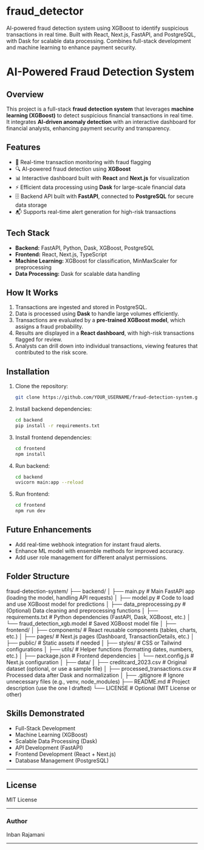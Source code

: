 # fraud_detector
AI-powered fraud detection system using XGBoost to identify suspicious transactions in real time. Built with React, Next.js, FastAPI, and PostgreSQL, with Dask for scalable data processing. Combines full-stack development and machine learning to enhance payment security.


# AI-Powered Fraud Detection System

## Overview
This project is a full-stack **fraud detection system** that leverages **machine learning (XGBoost)** to detect suspicious financial transactions in real time. It integrates **AI-driven anomaly detection** with an interactive dashboard for financial analysts, enhancing payment security and transparency.

## Features
- 🚀 Real-time transaction monitoring with fraud flagging
- 🔍 AI-powered fraud detection using **XGBoost**
- 📊 Interactive dashboard built with **React** and **Next.js** for visualization
- ⚡ Efficient data processing using **Dask** for large-scale financial data
- 🗄️ Backend API built with **FastAPI**, connected to **PostgreSQL** for secure data storage
- 📬 Supports real-time alert generation for high-risk transactions

## Tech Stack
- **Backend:** FastAPI, Python, Dask, XGBoost, PostgreSQL
- **Frontend:** React, Next.js, TypeScript
- **Machine Learning:** XGBoost for classification, MinMaxScaler for preprocessing
- **Data Processing:** Dask for scalable data handling

## How It Works
1. Transactions are ingested and stored in PostgreSQL.
2. Data is processed using **Dask** to handle large volumes efficiently.
3. Transactions are evaluated by a **pre-trained XGBoost model**, which assigns a fraud probability.
4. Results are displayed in a **React dashboard**, with high-risk transactions flagged for review.
5. Analysts can drill down into individual transactions, viewing features that contributed to the risk score.

## Installation
1. Clone the repository:
    ```bash
    git clone https://github.com/YOUR_USERNAME/fraud-detection-system.git
    ```
2. Install backend dependencies:
    ```bash
    cd backend
    pip install -r requirements.txt
    ```
3. Install frontend dependencies:
    ```bash
    cd frontend
    npm install
    ```
4. Run backend:
    ```bash
    cd backend
    uvicorn main:app --reload
    ```
5. Run frontend:
    ```bash
    cd frontend
    npm run dev
    ```

## Future Enhancements
- Add real-time webhook integration for instant fraud alerts.
- Enhance ML model with ensemble methods for improved accuracy.
- Add user role management for different analyst permissions.

## Folder Structure
fraud-detection-system/
├── backend/
│   ├── main.py                # Main FastAPI app (loading the model, handling API requests)
│   ├── model.py               # Code to load and use XGBoost model for predictions
│   ├── data_preprocessing.py   # (Optional) Data cleaning and preprocessing functions
│   ├── requirements.txt        # Python dependencies (FastAPI, Dask, XGBoost, etc.)
│   └── fraud_detection_xgb.model  # Saved XGBoost model file
│
├── frontend/
│   ├── components/             # React reusable components (tables, charts, etc.)
│   ├── pages/                   # Next.js pages (Dashboard, TransactionDetails, etc.)
│   ├── public/                  # Static assets if needed
│   ├── styles/                  # CSS or Tailwind configurations
│   ├── utils/                    # Helper functions (formatting dates, numbers, etc.)
│   ├── package.json             # Frontend dependencies
│   └── next.config.js           # Next.js configuration
│
├── data/
│   ├── creditcard_2023.csv      # Original dataset (optional, or use a sample file)
│   ├── processed_transactions.csv  # Processed data after Dask and normalization
│
├── .gitignore                    # Ignore unnecessary files (e.g., venv, node_modules)
├── README.md                     # Project description (use the one I drafted)
└── LICENSE                       # Optional (MIT License or other)

## Skills Demonstrated
- Full-Stack Development
- Machine Learning (XGBoost)
- Scalable Data Processing (Dask)
- API Development (FastAPI)
- Frontend Development (React + Next.js)
- Database Management (PostgreSQL)

---

## License
MIT License

---

### Author
Inban Rajamani

---

